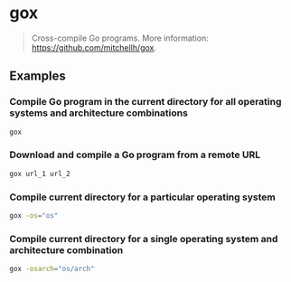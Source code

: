# gox

> Cross-compile Go programs. More information: <https://github.com/mitchellh/gox>.

## Examples

### Compile Go program in the current directory for all operating systems and architecture combinations

```bash
gox
```

### Download and compile a Go program from a remote URL

```bash
gox url_1 url_2
```

### Compile current directory for a particular operating system

```bash
gox -os="os"
```

### Compile current directory for a single operating system and architecture combination

```bash
gox -osarch="os/arch"
```
